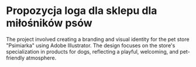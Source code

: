 # Propozycja loga dla sklepu dla miłośników psów
The project involved creating a branding and visual identity for the pet store "Psimiarka" using Adobe Illustrator. The design focuses on the store's specialization in products for dogs, reflecting a playful, welcoming, and pet-friendly atmosphere.
